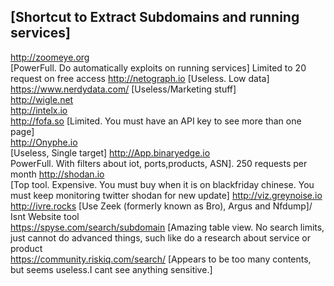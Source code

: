 [Shortcut to Extract Subdomains and running services]
---
http://zoomeye.org<br>[PowerFull. Do automatically exploits on running services] Limited to 20 request on free access
http://netograph.io [Useless. Low data]<br>
https://www.nerdydata.com/ [Useless/Marketing stuff]<br>
http://wigle.net<br>
http://intelx.io<br>
http://fofa.so [Limited. You must have an API key to see more than one page]<br>
http://Onyphe.io<br>[Useless, Single target]
http://App.binaryedge.io<br> PowerFull. With filters about iot, ports,products, ASN]. 250 requests per month
http://shodan.io<br>[Top tool. Expensive. You must buy when it is on blackfriday chinese. You must keep monitoring twitter shodan for new update]
http://viz.greynoise.io<br>
http://ivre.rocks [Use  Zeek (formerly known as Bro), Argus and Nfdump]/ Isnt Website tool<br>
https://spyse.com/search/subdomain [Amazing table view. No search limits, just cannot do advanced things, such like do a research about service or product<br>
https://community.riskiq.com/search/ [Appears to be too many contents, but seems useless.I cant see anything sensitive.]<br>


